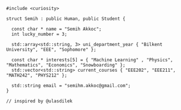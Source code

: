 ```
#include <curiosity>
  
struct Semih : public Human, public Student {
  
  const char * name = "Semih Akkoc";
  int lucky_number = 3;
  
  std::array<std::string, 3> uni_department_year { "Bilkent University", "EEE", "Sophomore" };
  
  const char * interests[5] = { "Machine Learning" , "Physics", "Mathematics", "Economics", "Snowboarding" };
  std::vector<std::string> current_courses { "EEE202", "EEE211", "MATH242", "PHYS212" };
  
  std::string email = "semihm.akkoc@gmail.com";
}

// inspired by @ulasdilek
```

<!---
SemihAkkoc/SemihAkkoc is a ✨ special ✨ repository because its `README.md` (this file) appears on your GitHub profile.
You can click the Preview link to take a look at your changes.

![snake gif](https://github.com/SemihAkkoc/SemihAkkoc/blob/output/github-contribution-grid-snake.gif)
--->
